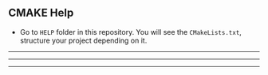 ## CMAKE Help

- Go to `HELP` folder in this repository. You will see the `CMakeLists.txt`, structure your project depending on it.

---
---
---
